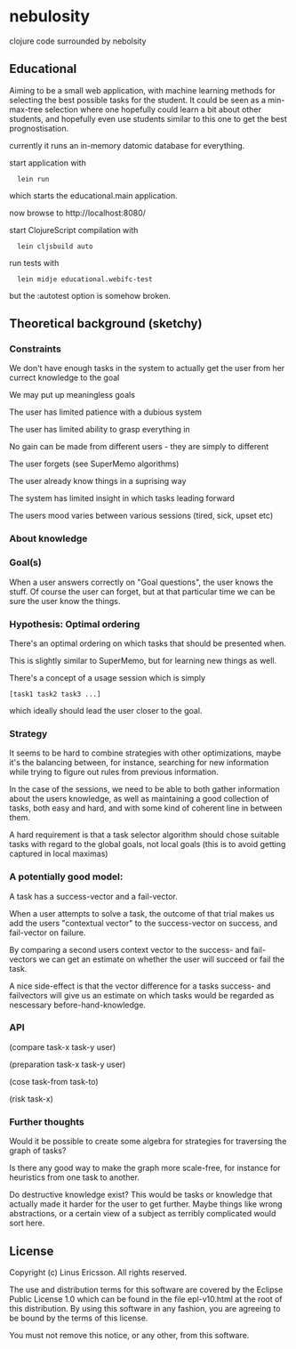 # nebulosity

clojure code surrounded by nebolsity

## Educational

Aiming to be a small web application, with machine learning methods for selecting
the best possible tasks for the student. It could be seen as a min-max-tree selection
where one hopefully could learn a bit about other students, and hopefully even
use students similar to this one to get the best prognostisation.

currently it runs an in-memory datomic database for everything.

start application with

      lein run

which starts the educational.main application.

now browse to http://localhost:8080/


start ClojureScript compilation with

      lein cljsbuild auto

run tests with

      lein midje educational.webifc-test 

but the :autotest option is somehow broken.

## Theoretical background (sketchy) <a id="theory" />

### Constraints
We don't have enough tasks in the system to actually get the user from her currect knowledge to the goal

We may put up meaningless goals

The user has limited patience with a dubious system

The user has limited ability to grasp everything in

No gain can be made from different users - they are simply to different

The user forgets (see SuperMemo algorithms)

The user already know things in a suprising way

The system has limited insight in which tasks leading forward

The users mood varies between various sessions (tired, sick, upset etc)



### About knowledge


### Goal(s)
When a user answers correctly on "Goal questions", the user knows the stuff. Of course the user can forget, but at that particular time we can be sure the user know the things.

### Hypothesis: Optimal ordering
There's an optimal ordering on which tasks that should be presented when.

This is slightly similar to SuperMemo, but for learning new things as well.

There's a concept of a usage session which is simply

    [task1 task2 task3 ...]

which ideally should lead the user closer to the goal.


### Strategy
It seems to be hard to combine strategies with other optimizations, maybe it's the balancing between, for instance, searching for new information while trying to figure out rules from previous information.

In the case of the sessions, we need to be able to both gather information about the users knowledge, as well as maintaining a good collection of tasks, both easy and hard, and with some kind of coherent line in between them. 

A hard requirement is that a task selector algorithm should chose suitable tasks with regard to the global goals, not local goals (this is to avoid getting captured in local maximas)

### A potentially good model:

A task has a success-vector and a fail-vector.

When a user attempts to solve a task, the outcome of that trial makes us add the users "contextual vector" to the success-vector on success, and fail-vector on failure.

By comparing a second users context vector to the success- and fail-vectors we can get an estimate on whether the user will succeed or fail the task.

A nice side-effect is that the vector difference for a tasks success- and failvectors will give us an estimate on which tasks would be regarded as nescessary before-hand-knowledge.

### API

(compare task-x task-y user)

(preparation task-x task-y user)

(cose task-from task-to)

(risk task-x)


### Further thoughts
Would it be possible to create some algebra for strategies for traversing the graph of tasks?

Is there any good way to make the graph more scale-free, for instance for heuristics from one task to another.

Do destructive knowledge exist? This would be tasks or knowledge that actually made it harder for the user to get further. Maybe things like wrong abstractions, or a certain view of a subject as terribly complicated would sort here.

## License

Copyright (c) Linus Ericsson. All rights reserved.

The use and distribution terms for this software are covered by the
Eclipse Public License 1.0 which can be found in the file epl-v10.html
at the root of this distribution. By using this software in any fashion,
you are agreeing to be bound by the terms of this license.

You must not remove this notice, or any other, from this software.